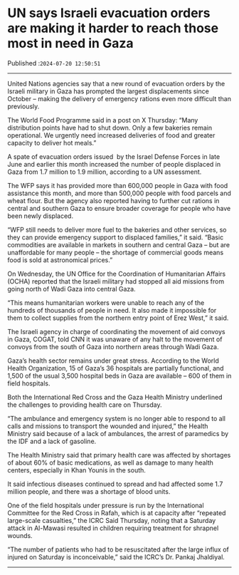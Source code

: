# UN says Israeli evacuation orders are making it harder to reach those most in need in Gaza

Published :`2024-07-20 12:50:51`

---

United Nations agencies say that a new round of evacuation orders by the Israeli military in Gaza has prompted the largest displacements since October – making the delivery of emergency rations even more difficult than previously.

The World Food Programme said in a post on X Thursday: “Many distribution points have had to shut down. Only a few bakeries remain operational. We urgently need increased deliveries of food and greater capacity to deliver hot meals.”

A spate of evacuation orders issued  by the Israel Defense Forces in late June and earlier this month increased the number of people displaced in Gaza from 1.7 million to 1.9 million, according to a UN assessment.

The WFP says it has provided more than 600,000 people in Gaza with food assistance this month, and more than 500,000 people with food parcels and wheat flour. But the agency also reported having to further cut rations in central and southern Gaza to ensure broader coverage for people who have been newly displaced.

“WFP still needs to deliver more fuel to the bakeries and other services, so they can provide emergency support to displaced families,” it said. “Basic commodities are available in markets in southern and central Gaza – but are unaffordable for many people – the shortage of commercial goods means food is sold at astronomical prices.”

On Wednesday, the UN Office for the Coordination of Humanitarian Affairs (OCHA) reported that the Israeli military had stopped all aid missions from going north of Wadi Gaza into central Gaza.

“This means humanitarian workers were unable to reach any of the hundreds of thousands of people in need. It also made it impossible for them to collect supplies from the northern entry point of Erez West,” it said.

The Israeli agency in charge of coordinating the movement of aid convoys in Gaza, COGAT, told CNN it was unaware of any halt to the movement of convoys from the south of Gaza into northern areas through Wadi Gaza.

Gaza’s health sector remains under great stress. According to the World Health Organization, 15 of Gaza’s 36 hospitals are partially functional, and 1,500 of the usual 3,500 hospital beds in Gaza are available – 600 of them in field hospitals.

Both the International Red Cross and the Gaza Health Ministry underlined the challenges to providing health care on Thursday.

“The ambulance and emergency system is no longer able to respond to all calls and missions to transport the wounded and injured,” the Health Ministry said because of a lack of ambulances, the arrest of paramedics by the IDF and a lack of gasoline.

The Health Ministry said that primary health care was affected by shortages of about 60% of basic medications, as well as damage to many health centers, especially in Khan Younis in the south.

It said infectious diseases continued to spread and had affected some 1.7 million people, and there was a shortage of blood units.

One of the field hospitals under pressure is run by the International Committee for the Red Cross in Rafah, which is at capacity after “repeated large-scale casualties,” the ICRC Said Thursday, noting that a Saturday attack in Al-Mawasi resulted in children requiring treatment for shrapnel wounds.

“The number of patients who had to be resuscitated after the large influx of injured on Saturday is inconceivable,” said the ICRC’s Dr. Pankaj Jhaldiyal.

---

